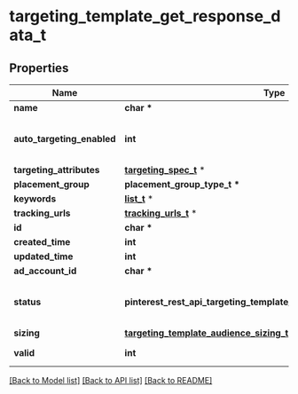 # targeting_template_get_response_data_t

## Properties
Name | Type | Description | Notes
------------ | ------------- | ------------- | -------------
**name** | **char \*** | targeting template name | [optional] 
**auto_targeting_enabled** | **int** | Enable auto-targeting for ad group. Also known as &lt;a href&#x3D;\&quot;https://help.pinterest.com/en/business/article/expanded-targeting\&quot; target&#x3D;\&quot;_blank\&quot;&gt;\&quot;expanded targeting\&quot;&lt;/a&gt;. | [optional] [default to true]
**targeting_attributes** | [**targeting_spec_t**](targeting_spec.md) \* |  | [optional] 
**placement_group** | **placement_group_type_t \*** |  | [optional] 
**keywords** | [**list_t**](targeting_template_keyword.md) \* |  | [optional] 
**tracking_urls** | [**tracking_urls_t**](tracking_urls.md) \* |  | [optional] 
**id** | **char \*** | Targeting template ID. | [optional] 
**created_time** | **int** | Targeting template created time. Unix timestamp in seconds. | [optional] 
**updated_time** | **int** | Targeting template updated time.Unix timestamp in seconds. | [optional] 
**ad_account_id** | **char \*** | The ID of the advertiser that this targeting template belongs to. | [optional] 
**status** | **pinterest_rest_api_targeting_template_get_response_data_STATUS_e** | Indicate targeting template is active or Deleted | [optional] [default to 'ACTIVE']
**sizing** | [**targeting_template_audience_sizing_t**](targeting_template_audience_sizing.md) \* |  | [optional] 
**valid** | **int** | Inform if the targeting template is valid (ex. would be false if has revoked audience) | [optional] 

[[Back to Model list]](../README.md#documentation-for-models) [[Back to API list]](../README.md#documentation-for-api-endpoints) [[Back to README]](../README.md)


